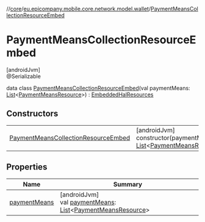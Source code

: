 //[core](../../../index.md)/[eu.epicompany.mobile.core.network.model.wallet](../index.md)/[PaymentMeansCollectionResourceEmbed](index.md)

# PaymentMeansCollectionResourceEmbed

[androidJvm]\
@Serializable

data class [PaymentMeansCollectionResourceEmbed](index.md)(val paymentMeans: [List](https://kotlinlang.org/api/latest/jvm/stdlib/kotlin.collections/-list/index.html)&lt;[PaymentMeansResource](../-payment-means-resource/index.md)&gt;) : [EmbeddedHalResources](../../eu.epicompany.mobile.core.network.hypermedia/-embedded-hal-resources/index.md)

## Constructors

| | |
|---|---|
| [PaymentMeansCollectionResourceEmbed](-payment-means-collection-resource-embed.md) | [androidJvm]<br>constructor(paymentMeans: [List](https://kotlinlang.org/api/latest/jvm/stdlib/kotlin.collections/-list/index.html)&lt;[PaymentMeansResource](../-payment-means-resource/index.md)&gt;) |

## Properties

| Name | Summary |
|---|---|
| [paymentMeans](payment-means.md) | [androidJvm]<br>val [paymentMeans](payment-means.md): [List](https://kotlinlang.org/api/latest/jvm/stdlib/kotlin.collections/-list/index.html)&lt;[PaymentMeansResource](../-payment-means-resource/index.md)&gt; |
